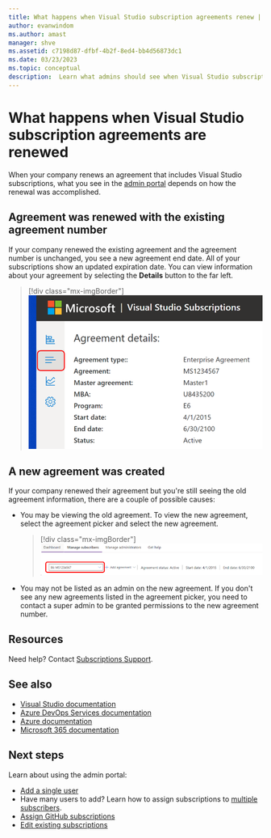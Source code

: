 ```yaml
---
title: What happens when Visual Studio subscription agreements renew | Microsoft Docs
author: evanwindom
ms.author: amast
manager: shve
ms.assetid: c7198d87-dfbf-4b2f-8ed4-bb4d56873dc1
ms.date: 03/23/2023
ms.topic: conceptual
description:  Learn what admins should see when Visual Studio subscriptions agreements are renewed.
---
```


# What happens when Visual Studio subscription agreements are renewed

When your company renews an agreement that includes Visual Studio subscriptions, what you see in the [admin portal](https://manage.visualstudio.com) depends on how the renewal was accomplished.  

## Agreement was renewed with the existing agreement number

If your company renewed the existing agreement and the agreement number is unchanged, you see a new agreement end date.  All of your subscriptions show an updated expiration date.  You can view information about your agreement by selecting the **Details** button to the far left. 
   > [!div class="mx-imgBorder"]
   > ![Open the Details pane](_img/agreement-renewals/details-button.png "Screenshot of the Agreement details page. The Agreement details button is highlighted.")

## A new agreement was created

If your company renewed their agreement but you're still seeing the old agreement information, there are a couple of possible causes:
+ You may be viewing the old agreement.  To view the new agreement, select the agreement picker and select the new agreement.  
   > [!div class="mx-imgBorder"]
   > ![Agreement picker](_img/agreement-renewals/agreement-picker.png "Screenshot of the manage subscribers page of the management portal. The agreement picker is highlighted.")
+ You may not be listed as an admin on the new agreement.  If you don't see any new agreements listed in the agreement picker, you need to contact a super admin to be granted permissions to the new agreement number.  

## Resources

Need help?  Contact [Subscriptions Support](https://aka.ms/vsadminhelp).

## See also

+ [Visual Studio documentation](/visualstudio/)
+ [Azure DevOps Services documentation](/azure/devops/)
+ [Azure documentation](/azure/)
+ [Microsoft 365 documentation](/microsoft-365/)

## Next steps

Learn about using the admin portal:
+ [Add a single user](assign-license.md)
+ Have many users to add?  Learn how to assign subscriptions to [multiple subscribers](assign-license-bulk.md).
+ [Assign GitHub subscriptions](assign-github.md)
+ [Edit existing subscriptions](edit-license.md)